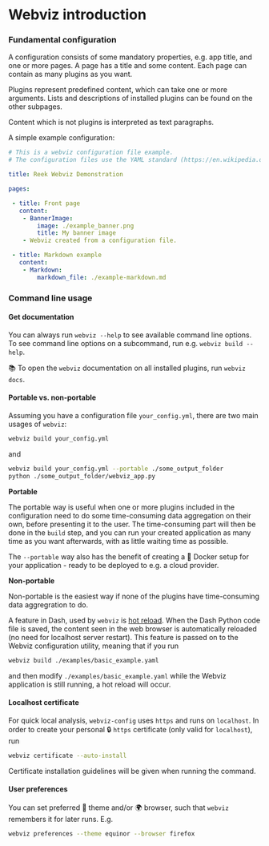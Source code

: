 # Webviz introduction

### Fundamental configuration

A configuration consists of some mandatory properties, e.g. app title,
and one or more pages. A page has a title and some content.
Each page can contain as many plugins as you want.

Plugins represent predefined content, which can take one or more arguments.
Lists and descriptions of installed plugins can be found on the other subpages.

Content which is not plugins is interpreted as text paragraphs.

A simple example configuration:
```yaml
# This is a webviz configuration file example.
# The configuration files use the YAML standard (https://en.wikipedia.org/wiki/YAML).

title: Reek Webviz Demonstration

pages:

 - title: Front page
   content:
    - BannerImage:
        image: ./example_banner.png
        title: My banner image
    - Webviz created from a configuration file.

 - title: Markdown example
   content:
    - Markdown:
        markdown_file: ./example-markdown.md
```

### Command line usage

#### Get documentation

You can always run `webviz --help` to see available command line options.
To see command line options on a subcommand, run e.g. `webviz build --help`.

:books: To open the `webviz` documentation on all installed plugins, run `webviz docs`.

#### Portable vs. non-portable

Assuming you have a configuration file `your_config.yml`,
there are two main usages of `webviz`:

```bash
webviz build your_config.yml
```
and
```bash
webviz build your_config.yml --portable ./some_output_folder
python ./some_output_folder/webviz_app.py
```

**Portable**

The portable way is useful when one or more plugins included in the configuration need to do
some time-consuming data aggregation on their own, before presenting it to the user.
The time-consuming part will then be done in the `build` step, and you can run your
created application as many time as you want afterwards, with as little waiting
time as possible.

The `--portable` way also has the benefit of creating a :whale: Docker setup for your
application - ready to be deployed to e.g. a cloud provider.

**Non-portable**

Non-portable is the easiest way if none of the plugins
have time-consuming data aggregration to do.

A feature in Dash, used by `webviz` is [hot reload](https://community.plot.ly/t/announcing-hot-reload/14177).
When the Dash Python code file is saved, the content seen in the web browser is
automatically reloaded (no need for localhost server restart). This feature is passed on to
the Webviz configuration utility, meaning that if you run
```bash
webviz build ./examples/basic_example.yaml
```
and then modify `./examples/basic_example.yaml` while the Webviz application is
still running, a hot reload will occur.

#### Localhost certificate

For quick local analysis, `webviz-config` uses `https` and runs on `localhost`.
In order to create your personal :lock: `https` certificate (only valid for `localhost`), run
```bash
webviz certificate --auto-install
```
Certificate installation guidelines will be given when running the command.

#### User preferences

You can set preferred :rainbow: theme and/or :earth_africa: browser, such that `webviz` remembers it for later
runs. E.g.

```bash
webviz preferences --theme equinor --browser firefox
```
